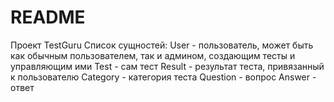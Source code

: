 # README

Проект TestGuru
Список сущностей:
User - пользователь, может быть как обычным пользователем, так и админом, создающим тесты и управляющим ими
Test - сам тест
Result - результат теста, привязанный к пользователю
Category - категория теста
Question - вопрос
Answer - ответ
